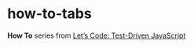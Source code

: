 # how-to-tabs

**How To** series from [Let’s Code: Test-Driven JavaScript](http://www.letscodejavascript.com)

